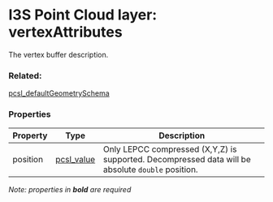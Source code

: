 # I3S Point Cloud layer: vertexAttributes

The vertex buffer description.

### Related:

[pcsl_defaultGeometrySchema](pcsl_defaultGeometrySchema.md)
### Properties

| Property | Type | Description |
| --- | --- | --- |
| position | [pcsl_value](pcsl_value.md) | Only LEPCC compressed (X,Y,Z) is supported. Decompressed data will be absolute `double` position. |
*Note: properties in **bold** are required*

